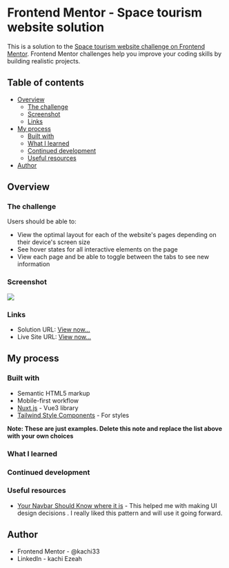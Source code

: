 # Frontend Mentor - Space tourism website solution

This is a solution to the [Space tourism website challenge on Frontend Mentor](https://www.frontendmentor.io/challenges/space-tourism-multipage-website-gRWj1URZ3). Frontend Mentor challenges help you improve your coding skills by building realistic projects. 

## Table of contents

- [Overview](#overview)
  - [The challenge](#the-challenge)
  - [Screenshot](#screenshot)
  - [Links](#links)
- [My process](#my-process)
  - [Built with](#built-with)
  - [What I learned](#what-i-learned)
  - [Continued development](#continued-development)
  - [Useful resources](#useful-resources)
- [Author](#author)


## Overview

### The challenge

Users should be able to:

- View the optimal layout for each of the website's pages depending on their device's screen size
- See hover states for all interactive elements on the page
- View each page and be able to toggle between the tabs to see new information

### Screenshot

![](./screenshot.jpg)

### Links

- Solution URL: [View now...]()
- Live Site URL: [View now...]()

## My process

### Built with

- Semantic HTML5 markup
- Mobile-first workflow
- [Nuxt.js](https://nuxt.com/) - Vue3 library
- [Tailwind Style Components](https://tailwind.com/) - For styles

**Note: These are just examples. Delete this note and replace the list above with your own choices**

### What I learned


### Continued development


### Useful resources

- [Your Navbar Should Know where it is]() - This helped me with making UI design decisions . I really liked this pattern and will use it going forward.

## Author

- Frontend Mentor - @kachi33
- LinkedIn - kachi Ezeah

